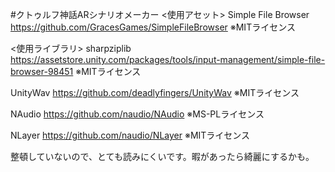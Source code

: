 #クトゥルフ神話ARシナリオメーカー
<使用アセット>
Simple File Browser
https://github.com/GracesGames/SimpleFileBrowser
※MITライセンス

<使用ライブラリ>
sharpziplib
https://assetstore.unity.com/packages/tools/input-management/simple-file-browser-98451
※MITライセンス

UnityWav
https://github.com/deadlyfingers/UnityWav
※MITライセンス

NAudio
https://github.com/naudio/NAudio
※MS-PLライセンス

NLayer
https://github.com/naudio/NLayer
※MITライセンス

整頓していないので、とても読みにくいです。暇があったら綺麗にするかも。
